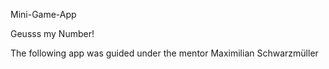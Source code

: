 Mini-Game-App

Geusss my Number!


The following app was guided under the mentor Maximilian Schwarzmüller


